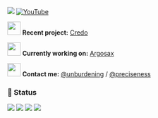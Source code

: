 [![](https://visitcount.itsvg.in/api?id=reapcord&icon=0&color=0)](https://visitcount.itsvg.in)
[![YouTube](https://img.shields.io/badge/YouTube-reapcxrd-red?style=flat&logo=youtube)](https://youtube.com/@reapcxrd)
<br>

<img src="https://github.com/user-attachments/assets/115f3f89-49dd-4149-8f49-0bafe0646d56" width="30"/> **Recent project:** [Credo](https://youtu.be/ENccvoS1cTk)

<img src="https://github.com/user-attachments/assets/115f3f89-49dd-4149-8f49-0bafe0646d56" width="30"/> **Currently working on:** [Argosax](https://tiktok.com/c_sket)

<img src="https://github.com/user-attachments/assets/115f3f89-49dd-4149-8f49-0bafe0646d56" width="30"/> **Contact me:** [@unburdening](https://discord.com/users/718172983201628190) / [@preciseness](https://discord.com/users/1001975390337777706)

### 🚦 Status

![](http://github-profile-summary-cards.vercel.app/api/cards/most-commit-language?username=reapcord&theme=2077)
![](http://github-profile-summary-cards.vercel.app/api/cards/repos-per-language?username=reapcord&theme=aura_dark)
![](http://github-profile-summary-cards.vercel.app/api/cards/productive-time?username=reapcord&theme=aura_dark&utcOffset=8)
![](http://github-profile-summary-cards.vercel.app/api/cards/stats?username=reapcord&theme=2077)
